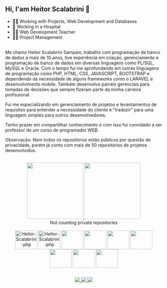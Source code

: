 ## Hi, I'am Heitor Scalabrini 👋

 - 👨‍💻 Working with Projects, Web Development and Databases
 - 🏥 Working in a Hospital
 - 👨‍🏫 Web Development Teacher
 - 👨‍🎓 Project Management
  
 <br>
 Me chamo Heitor Scalabrini Sampaio, trabalho com programação de banco de dados a mais de 10 anos, tive experiência em criação, gerenciamento e programação de banco de dados em diversas linguagens como PL/SQL, MySQL e Oracle. Com o tempo fui me aprofundando em outras linguagens de programação como PHP, HTML, CSS, JAVASCRIPT, BOOTSTRAP e dependendo da necessidade de alguns frameworks como o LARAVEL e desenvolvimento mobile. Também desenvolvo painéis gerenciais para tomadas de decisões que sempre fizeram parte da minha carreira profissional.

Fui me especializando em gerenciamento de projetos e levantamentos de requisitos para entender a necessidade do cliente e "traduzir" para uma linguagem simples para outros desenvolvedores.

Tenho prazer em compartilhar conhecimento e com isso fui convidado a ser professor de um curso de programador WEB.

Observação: Nem todos os repositórios estão públicos por questão de privacidade, porém já conto com mais de 50 repositórios de projetos desenvolvidos.

<br>

<div align = "center">
  <a href="https://github.com/heitorsam">
   <img height = "180em" src = "https://github-readme-stats.vercel.app/api?username=heitorsam&show_icons=true&theme=dracula&include_all_commits=true&count_private=true" />
   <img height = "180em" src = "https://github-readme-stats.vercel.app/api/top-langs/?username=heitorsam&layout=compact&langs_count=7&theme=dracula&include_all_commits=true" />
  </a>
  </br> Not counting private repositories
</div>


 <div align = "center"> <br>
  <img  align = "center" alt = "Heitor-Scalabrini-php" height = "60" width = "70" src = "https://cdn.jsdelivr.net/gh/devicons/devicon/icons/php/php-original.svg" />
  <img  align = "center" alt = "Heitor-Scalabrini-php" height = "60" width = "70"  src="https://cdn.jsdelivr.net/gh/devicons/devicon/icons/laravel/laravel-plain-wordmark.svg" />
  <img  align = "center" alt = ""Heitor-Scalabrini-HTML" height = "60" width = "70" src = "https://cdn.jsdelivr.net/gh/devicons/devicon/icons/html5/html5-original-wordmark.svg" />
  <img  align = "center" alt = ""Heitor-Scalabrini-CSS" height = "60" width = "70" src = "https://cdn.jsdelivr.net/gh/devicons/devicon/icons/css3/css3-original-wordmark.svg" />
  <img  align = "center" alt = ""Heitor-Scalabrini-Bootstrap" height = "60" width = "70" src = "https://cdn.jsdelivr.net/gh/devicons/devicon/icons/bootstrap/bootstrap-plain-wordmark.svg" />
  <img  align = "center" alt = ""Heitor-Scalabrini-Bootstrap" height = "60" width = "70" src = "https://cdn.jsdelivr.net/gh/devicons/devicon/icons/photoshop/photoshop-plain.svg" />
  <img  align = "center" alt = ""Heitor-Scalabrini-JS" height = "60" width = "70" src = "https://cdn.jsdelivr.net/gh/devicons/devicon/icons/javascript/javascript-plain.svg" />
  <img  align = "center" alt = ""Heitor-Scalabrini-C" height = "60" width = "70" src = "https://cdn.jsdelivr.net/gh/devicons/devicon/icons/csharp/csharp-original.svg" />
  <img  align = "center" alt = ""Heitor-Scalabrini-Oracle" height = "60" width = "70" src = "https://cdn.jsdelivr.net/gh/devicons/devicon/icons/oracle/oracle-original.svg" />
  
</div>
  
  ##
  
  <div align = "center"> 
  <a href="mailto:scalabrinih@gmail.com" target="_blank"> <img src = "https://img.shields.io/badge/Gmail-D14836?style=for-the-badge&logo=gmail&logoColor=white"> </a>
  <a href="https://www.linkedin.com/in/heitor-scalabrini-sampaio-629b932a" target="_blank"> <img src = "https://img.shields.io/badge/LinkedIn-0077B5?style=for-the-badge&logo=linkedin&logoColor=white"> </a>
  <a href="https://pt.stackoverflow.com/users/176220/heitor-scalabrini" target="_blank"> <img src = "https://img.shields.io/badge/stack%20overflow-FE7A16?logo=stack-overflow&logoColor=white&style=for-the-badge"> </a>  
 </div>
